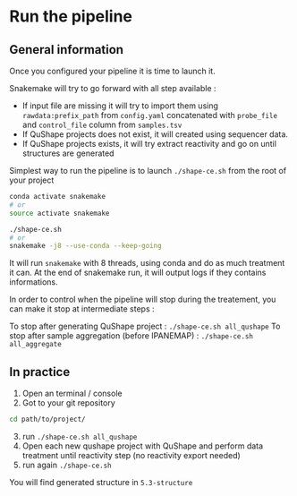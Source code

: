 # Run the pipeline

## General information

Once you configured your pipeline it is time to launch it.

Snakemake will try to go forward with all step available :

-   If input file are missing it will try to import them using `rawdata:prefix_path` from `config.yaml` concatenated with `probe_file` and `control_file` column from `samples.tsv`
-   If QuShape projects does not exist, it will created using sequencer data.
-   If QuShape projects exists, it will try extract reactivity and go on until structures are generated

Simplest way to run the pipeline is to launch `./shape-ce.sh` from the root of your project

```bash
conda activate snakemake 
# or
source activate snakemake

./shape-ce.sh
# or
snakemake -j8 --use-conda --keep-going
```

It will run `snakemake` with 8 threads, using conda and do as much treatment it can.
At the end of snakemake run, it will output logs if they contains informations.

In order to control when the pipeline will stop during the treatement, you can make it stop at intermediate steps :

To stop after generating QuShape project : `./shape-ce.sh all_qushape`
To stop after sample aggregation (before IPANEMAP) : `./shape-ce.sh all_aggregate`

## In practice 

1. Open an terminal / console
2. Got to your git repository
```bash
cd path/to/project/
```
3. run `./shape-ce.sh all_qushape`
4. Open each new qushape project with QuShape and perform data treatment until reactivity step (no reactivity export needed)
5. run again `./shape-ce.sh`

You will find generated structure in `5.3-structure`
